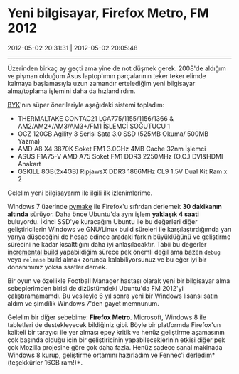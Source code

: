 # Yeni bilgisayar, Firefox Metro, FM 2012

2012-05-02 20:31:31 | 2012-05-02 20:05:48

---

Üzerinden birkaç ay geçti ama yine de not düşmek gerek. 2008'de aldığım ve pişman olduğum Asus laptop'ımın parçalarının teker teker elimde kalmaya başlamasıyla uzun zamandır ertelediğim yeni bilgisayar alma/toplama işlemini daha da hızlandırdım.

[BYK](http://blog.byk.im)'nın süper önerileriyle aşağıdaki sistemi topladım:

* THERMALTAKE	CONTAC21 LGA775/1155/1156/1366 & AM2/AM2+/AM3/AM3+/FM1 İŞLEMCİ SOĞUTUCU	1
* OCZ	120GB Agility 3 Serisi Sata 3.0 SSD (525MB Okuma/ 500MB Yazma)
* AMD	A8 X4 3870K Soket FM1 3.0GHz 4MB Cache 32nm İşlemci
* ASUS	F1A75-V AMD A75 Soket FM1 DDR3 2250MHz (O.C.) DVI&HDMI Anakart
* GSKILL	8GB(2x4GB) RipjawsX DDR3 1866MHz CL9 1.5V Dual Kit Ram x 2

Gelelim yeni bilgisayarım ile ilgili ilk izlenimlerime.

Windows 7 üzerinde [pymake](https://developer.mozilla.org/en/pymake) ile Firefox'u sıfırdan derlemek **30 dakikanın altında** sürüyor. Daha önce Ubuntu'da aynı işlem **yaklaşık 4 saati** buluyordu. İkinci SSD'ye kuracağım Ubuntu ile bu değerleri diğer geliştiricilerin Windows ve GNU/Linux build süreleri ile karşılaştırdığımda yarı yarıya düşeceğini de hesap edince aradaki farkın büyüklüğünü ve geliştirme sürecini ne kadar kısalttığını daha iyi anlaşılacaktır. Tabii bu değerler [incremental build](https://developer.mozilla.org/en/Incremental_Build) yapabildiğim sürece pek önemli değil ama bazen `debug` veya `release` build almak zorunda kalabiliyorsunuz ve bu eğer iyi bir donanımınız yoksa saatler demek.

Bir oyun ve özellikle Football Manager hastası olarak yeni bir bilgisayar alma sebeplerimden birisi de dizüstümdeki Ubuntu'da FM 2012'yi çalıştıramamamdı. Bu vesileyle 6 yıl sonra yeni bir Windows lisansı satın aldım ve şimdilik Windows 7'den gayet memnunum.

Gelelim bir diğer sebebime: **Firefox Metro**. Microsoft, Windows 8 ile tabletleri de destekleyecek bildiğiniz gibi. Böyle bir platformda Firefox'un kaliteli bir tarayıcı ile yer alması epey kritik ve henüz geliştirme aşamasının çok başında olduğu için bir geliştiricinin yapabileceklerinin etkisi diğer pek çok Mozilla projesine göre çok daha fazla. Henüz sadece sanal makinada Windows 8 kurup, geliştirme ortamını hazırladım ve Fennec'i derledim*(teşekkürler 16GB ram!)*.


<!-- meta: archive(0) active(1) -->
